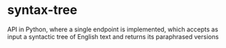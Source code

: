# syntax-tree
API in Python, where a single endpoint is implemented, which accepts as input a syntactic tree of English text and returns its paraphrased versions
